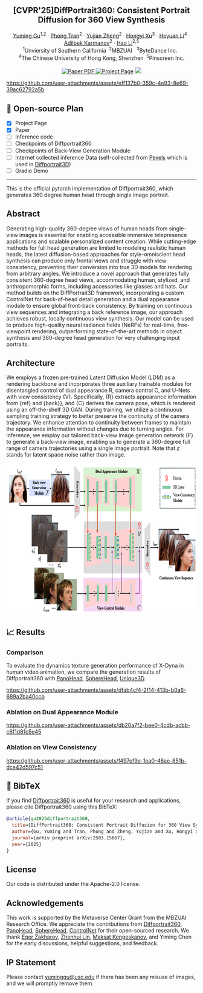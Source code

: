 <p align="center">

  <h2 align="center">[CVPR'25]DiffPortrait360: Consistent Portrait Diffusion for 360 View Synthesis</h2>
  <p align="center">
      <a href="https://freedomgu.github.io/">Yuming Gu</a><sup>1,2</sup>
      ·
      <a href="https://p0lyfish.github.io/portfolio/">Phong Tran</a><sup>2</sup>
    ·  
      <a href="https://paulyzheng.github.io/about/">Yujian Zheng</a><sup>2</sup>
    ·  
      <a href="https://hongyixu37.github.io/homepage/">Hongyi Xu</a><sup>3</sup>
    ·  
      <a href="https://lhyfst.github.io/">Heyuan Li</a><sup>4</sup>
    ·  
      <a href="https://www.linkedin.com/in/adilbek-karmanov?originalSubdomain=ae">Adilbek Karmanov</a><sup>2</sup>
    ·  
      <a href="https://hao-li.com">Hao Li</a><sup>2,5</sup>
    <br>
    <sup>1</sup>Unviersity of Southern California &nbsp;<sup>2</sup>MBZUAI &nbsp; <sup>3</sup>ByteDance Inc. &nbsp; 
    <br>
    <sup>4</sup>The Chinese University of Hong Kong, Shenzhen&nbsp; <sup>5</sup>Pinscreen Inc.
    <br>
    </br>
        <a href="https://arxiv.org/abs/2503.15667">
        <img src='https://img.shields.io/badge/arXiv-diffportrait360-green' alt='Paper PDF'>
        </a>
        <a href='https://freedomgu.github.io/DiffPortrait360/'>
        <img src='https://img.shields.io/badge/Project_Page-diffportrait360-blue' alt='Project Page'></a>
        <a href='https://huggingface.co/gym890/diffportrait360'>
        <img src='https://img.shields.io/badge/%F0%9F%A4%97%20HuggingFace-Model-yellow'></a>
     </br>
</p>


https://github.com/user-attachments/assets/eff137b0-359c-4e93-8e69-39ac62792a5b


## 📑 Open-source Plan
- [x] Project Page
- [x] Paper
- [ ] Inference code
- [ ] Checkpoints of Diffportrait360
- [ ] Checkpoints of Back-View Generation Module
- [ ] Internet collected inference Data (self-collected from [Pexels](https://www.pexels.com/) which is used in [Diffportrait3D](https://github.com/FreedomGu/DiffPortrait3D))
- [ ] Gradio Demo

-----

This is the official pytorch implementation of Diffportrait360, which generates 360 degree human head through single image portrait.

## **Abstract**
Generating high-quality 360-degree views of human heads from single-view images is essential for enabling accessible immersive telepresence applications and scalable personalized content creation.
While cutting-edge methods for full head generation are limited to modeling realistic human heads, the latest diffusion-based approaches for style-omniscient head synthesis can produce only frontal views and struggle with view consistency, preventing their conversion into true 3D models for rendering from arbitrary angles.
We introduce a novel approach that generates fully consistent 360-degree head views, accommodating human, stylized, and anthropomorphic forms, including accessories like glasses and hats. Our method builds on the DiffPortrait3D framework, incorporating a custom ControlNet for back-of-head detail generation and a dual appearance module to ensure global front-back consistency. By training on continuous view sequences and integrating a back reference image, our approach achieves robust, locally continuous view synthesis. Our model can be used to produce high-quality neural radiance fields (NeRFs) for real-time, free-viewpoint rendering, outperforming state-of-the-art methods in object synthesis and 360-degree head generation for very challenging input portraits.

## **Architecture**

We employs a frozen pre-trained Latent Diffusion Model (LDM) as a rendering backbone and incorporates three auxiliary trainable modules for disentangled control of dual appearance R, camera control C, and U-Nets with view consistency {V}. Specifically, {R} extracts appearance information from {ref} and {back}}, and {C} derives the camera pose, which is rendered using an off-the-shelf 3D GAN. During training, we utilize a continuous sampling training strategy to better preserve the continuity of the camera trajectory. We enhance attention to continuity between frames to maintain the appearance information without changes due to turning angles. For inference, we employ our tailored back-view image generation network {F} to generate a back-view image, enabling us to generate a 360-degree full range of camera trajectories using a single image portrait. Note that $z$ stands for latent space noise rather than image. 

<p align="center">
  <img src="./assets/pipeline.png"  height=400>
</p>



## 📈 Results
### Comparison
To evaluate the dynamics texture generation performance of X-Dyna in human video animation, we compare the generation results of Diffportrait360 with [PanoHead](https://sizhean.github.io/panohead), [SphereHead](https://lhyfst.github.io/spherehead/), [Unique3D](https://wukailu.github.io/Unique3D/).

https://github.com/user-attachments/assets/dfab4cf4-2f14-413b-b0a6-689a2ba40ccb

### Ablation on Dual Appearance Module

https://github.com/user-attachments/assets/db20a7f2-bee0-4cdb-acbb-c6f1d81c5e45

### Ablation on View Consistency

https://github.com/user-attachments/assets/f497ef9e-1ea0-46ae-851b-dce42d597c51


## 🔗 BibTeX
If you find [Diffportrait360](https://arxiv.org/abs/2503.15667) is useful for your research and applications, please cite Diffportrait360 using this BibTeX:

```BibTeX
@article{gu2025diffportrait360,
  title={DiffPortrait360: Consistent Portrait Diffusion for 360 View Synthesis},
  author={Gu, Yuming and Tran, Phong and Zheng, Yujian and Xu, Hongyi and Li, Heyuan and Karmanov, Adilbek and Li, Hao},
  journal={arXiv preprint arXiv:2503.15667},
  year={2025}
}
```


## License

Our code is distributed under the Apache-2.0 license.


## Acknowledgements

This work is supported by the Metaverse Center Grant from the MBZUAI Research Office. We appreciate the contributions from [Diffportrait360](https://github.com/FreedomGu/DiffPortrait3D), [PanoHead](https://github.com/SizheAn/PanoHead), [SphereHead](https://lhyfst.github.io/spherehead/), [ControlNet](https://github.com/lllyasviel/ControlNet) for their open-sourced research. We thank [Egor Zakharov](https://egorzakharov.github.io/), [Zhenhui Lin](https://www.linkedin.com/in/zhenhui-lin-5b6510226/?originalSubdomain=ae), [Maksat Kengeskanov](https://www.linkedin.com/in/maksat-kengeskanov/%C2%A0/), and Yiming Chen for the early discussions, helpful suggestions, and feedback.



## IP Statement
Please contact yuminggu@usc.edu if there has been any misuse of images, and we will promptly remove them.

